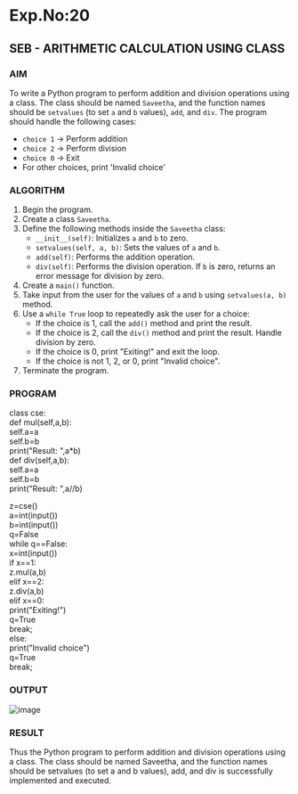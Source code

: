 # Exp.No:20  
## SEB - ARITHMETIC CALCULATION USING CLASS


### AIM  
To write a Python program to perform addition and division operations using a class. The class should be named `Saveetha`, and the function names should be `setvalues` (to set `a` and `b` values), `add`, and `div`. The program should handle the following cases:  
- `choice 1` → Perform addition  
- `choice 2` → Perform division  
- `choice 0` → Exit  
- For other choices, print 'Invalid choice'


### ALGORITHM

1. Begin the program.  
2. Create a class `Saveetha`.  
3. Define the following methods inside the `Saveetha` class:  
   - `__init__(self)`: Initializes `a` and `b` to zero.  
   - `setvalues(self, a, b)`: Sets the values of `a` and `b`.  
   - `add(self)`: Performs the addition operation.  
   - `div(self)`: Performs the division operation. If `b` is zero, returns an error message for division by zero.  
4. Create a `main()` function.  
5. Take input from the user for the values of `a` and `b` using `setvalues(a, b)` method.  
6. Use a `while True` loop to repeatedly ask the user for a choice:  
   - If the choice is 1, call the `add()` method and print the result.  
   - If the choice is 2, call the `div()` method and print the result. Handle division by zero.  
   - If the choice is 0, print "Exiting!" and exit the loop.  
   - If the choice is not 1, 2, or 0, print "Invalid choice".  
7. Terminate the program.


### PROGRAM

class cse:  <br>
    def mul(self,a,b):  <br>
        self.a=a  <br>
        self.b=b  <br>
        print("Result: ",a*b)  <br>
    def div(self,a,b):  <br>
        self.a=a  <br>
        self.b=b  <br>
        print("Result: ",a//b)    <br> 
        
z=cse()      <br>
a=int(input())  <br>
b=int(input())   <br>
q=False    <br>
while q==False:  <br>
    x=int(input())  <br>
    if x==1:  <br>
        z.mul(a,b)  <br>
    elif x==2:   <br>
        z.div(a,b)  <br>
    elif x==0:  <br>
        print("Exiting!")  <br>
        q=True  <br>
        break;  <br>
    else:  <br>
        print("Invalid choice")  <br>
        q=True  <br>
        break;  <br>

### OUTPUT

![image](https://github.com/user-attachments/assets/01e17217-6767-4dd8-8b53-1936f42597bf)


### RESULT
Thus the Python program to perform addition and division operations using a class. The class should be named Saveetha, and the function names should be setvalues (to set a and b values), add, and div is successfully implemented and executed.
